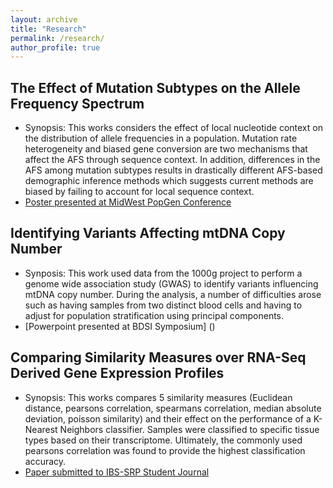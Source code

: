 ```yaml
---
layout: archive
title: "Research"
permalink: /research/
author_profile: true
---
```


   
  
## The Effect of Mutation Subtypes on the Allele Frequency Spectrum   
* Synopsis: This works considers the effect of local nucleotide context on the distribution of allele frequencies in a population. Mutation rate heterogeneity and biased gene conversion are two mechanisms that affect the AFS through sequence context. In addition, differences in the AFS among mutation subtypes results in drastically different AFS-based demographic inference methods which suggests current methods are biased by failing to account for local sequence context.
* [Poster presented at MidWest PopGen Conference](https://github.com/kliao12/kliao12.github.io/blob/master/files/Midwest%20PopGen%20Poster.pdf)
      
## Identifying Variants Affecting mtDNA Copy Number
* Synposis: This work used data from the 1000g project to perform a genome wide association study (GWAS) to identify variants influencing mtDNA copy number. During the analysis, a number of difficulties arose such as having samples from two distinct blood cells and having to adjust for population stratification using principal components.
* [Powerpoint presented at BDSI Symposium] ()

## Comparing Similarity Measures over RNA-Seq Derived Gene Expression Profiles
*  Synopsis: This works compares 5 similarity measures (Euclidean distance, pearsons correlation, spearmans correlation, median absolute deviation, poisson similarity) and their effect on the performance of a K-Nearest Neighbors classifier. Samples were classified to specific tissue types based on their transcriptome. Ultimately, the commonly used pearsons correlation was found to provide the highest classification accuracy. 
* [Paper submitted to IBS-SRP Student Journal](https://github.com/kliao12/kliao12.github.io/blob/master/files/Kevin%20Liao%20Final%20Paper.pdf)
